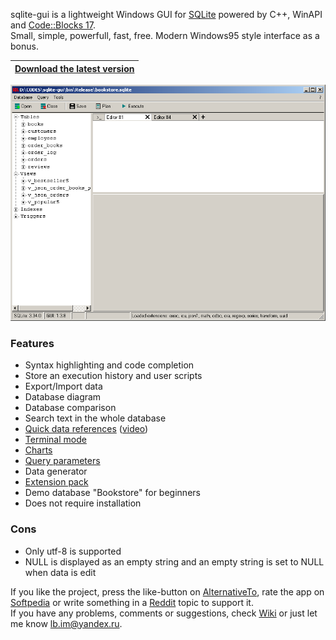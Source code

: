 sqlite-gui is a lightweight Windows GUI for [SQLite](https://www.sqlite.org/index.html) powered by C++, WinAPI and [Code::Blocks 17](http://www.codeblocks.org/). <br>
Small, simple, powerfull, fast, free. Modern Windows95 style interface as a bonus.

|[**Download the latest version**](https://github.com/little-brother/sqlite-gui/releases/latest)|
|-------------------------------------------------------------------------------------------|


![View](resources/demo.webp)


### Features
* Syntax highlighting and code completion
* Store an execution history and user scripts
* Export/Import data
* Database diagram
* Database comparison
* Search text in the whole database
* [Quick data references](https://github.com/little-brother/sqlite-gui/wiki#quick-references) ([video](https://youtu.be/XL1_lFhzLKo))
* [Terminal mode](https://raw.githubusercontent.com/little-brother/sqlite-gui/master/resources/terminal.webp)
* [Charts](https://github.com/little-brother/sqlite-gui/wiki#charts)
* [Query parameters](https://github.com/little-brother/sqlite-gui/wiki#query-parameters)
* Data generator
* [Extension pack](https://github.com/little-brother/sqlite-gui/wiki#extensions)
* Demo database "Bookstore" for beginners
* Does not require installation

### Cons
* Only utf-8 is supported
* NULL is displayed as an empty string and an empty string is set to NULL when data is edit

If you like the project, press the like-button on [AlternativeTo](https://alternativeto.net/software/sqlite-gui/about), rate the app on [Softpedia](https://www.softpedia.com/get/Internet/Servers/Database-Utils/SQLite-GUI-LB.shtml) or write something in a [Reddit](https://www.reddit.com/r/sqlite/comments/iaao8x/a_new_lightweight_sqlite_tool_for_windows/) topic to support it.<br>
If you have any problems, comments or suggestions, check [Wiki](https://github.com/little-brother/sqlite-gui/wiki) or just let me know <a href="mailto:lb.im@yandex.ru?subject=sqlite-gui">lb.im@yandex.ru</a>.
